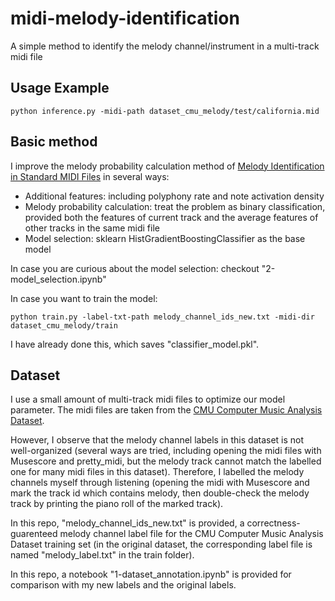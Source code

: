 # midi-melody-identification
A simple method to identify the melody channel/instrument in a multi-track midi file

## Usage Example

```
python inference.py -midi-path dataset_cmu_melody/test/california.mid
```

## Basic method
I improve the melody probability calculation method of [Melody Identification in Standard MIDI Files](https://www.cs.cmu.edu/~rbd/papers/melody-identification-midi-smc2019.pdf) in several ways:
- Additional features: including polyphony rate and note activation density
- Melody probability calculation: treat the problem as binary classification, provided both the features of current track and the average features of other tracks in the same midi file
- Model selection: sklearn HistGradientBoostingClassifier as the base model

In case you are curious about the model selection: checkout "2-model_selection.ipynb"

In case you want to train the model:
```
python train.py -label-txt-path melody_channel_ids_new.txt -midi-dir dataset_cmu_melody/train
```
I have already done this, which saves "classifier_model.pkl".

## Dataset
I use a small amount of multi-track midi files to optimize our model parameter. The midi files are taken from the [CMU Computer Music Analysis Dataset](https://www.cs.cmu.edu/~music/data/melody-identification/).

However, I observe that the melody channel labels in this dataset is not well-organized (several ways are tried, including opening the midi files with Musescore and pretty_midi, but the melody track cannot match the labelled one for many midi files in this dataset). Therefore, I labelled the melody channels myself through listening (opening the midi with Musescore and mark the track id which contains melody, then double-check the melody track by printing the piano roll of the marked track).

In this repo, "melody_channel_ids_new.txt" is provided, a correctness-guarenteed melody channel label file for the CMU Computer Music Analysis Dataset training set (in the original dataset, the corresponding label file is named "melody_label.txt" in the train folder).

In this repo, a notebook "1-dataset_annotation.ipynb" is provided for comparison with my new labels and the original labels.
